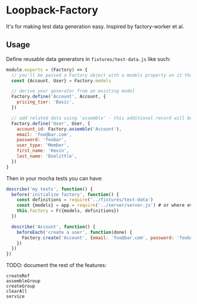 # Loopback-Factory

It's for making test data generation easy.  Inspired by factory-worker et al.

## Usage

Define reusable data generators in `fixtures/test-data.js` like such:

```js
module.exports = (Factory) => {
  // you'll be passed a Factory object with a models property on it that includes all the loopback models
  const {Account, User} = Factory.models

  // derive your generator from an existing model
  Factory.define('Account', Account, {
    pricing_tier: 'Basic',
  })

  // add related data using 'assemble' - this additional record will be created as a prerequisite
  Factory.define('User', User, {
    account_id: Factory.assemble('Account'),
    email: 'foo@bar.com',
    password: 'foobar',
    user_type: 'Member',
    first_name: 'Kevin',
    last_name: 'Doolittle',
  })
}
```

Then in your mocha tests you can have:

```js
describe('my tests', function() {
  before('initialize factory', function() {
    const definitions = require('../fixtures/test-data')
    const {models} = app = require('../server/server.js') # or where ever your loopback server is defined
    this.Factory = F({models, definitions})
  })

  describe('Account', function() {
    beforeEach('create a user', function(done) {
      Factory.create('Account', {email: 'foo@bar.com', password: 'foobar'}, done)
    })
  })
})
```

TODO: document the rest of the features:

```
createRef
assembleGroup
createGroup
clearAll
service
```

